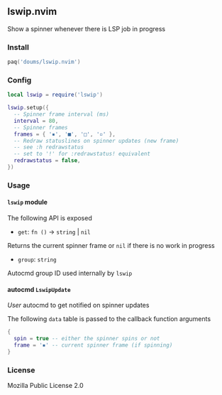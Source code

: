 ## lswip.nvim

Show a spinner whenever there is LSP job in progress

### Install

```lua
paq('doums/lswip.nvim')
```

### Config

```lua
local lswip = require('lswip')

lswip.setup({
  -- Spinner frame interval (ms)
  interval = 80,
  -- Spinner frames
  frames = { '▪', '■', '□', '▫' },
  -- Redraw statuslines on spinner updates (new frame)
  -- see :h redrawstatus
  -- set to '!' for :redrawstatus! equivalent
  redrawstatus = false,
})
```

### Usage

#### `lswip` module

The following API is exposed

- `get`: `fn ()` -> `string` | `nil`

Returns the current spinner frame or `nil` if there is no work in
progress

- `group`: `string`

Autocmd group ID used internally by `lswip`

#### autocmd `LswipUpdate`

_User_ autocmd to get notified on spinner updates

The following `data` table is passed to the callback function arguments

```lua
{
  spin = true -- either the spinner spins or not
  frame = '▪' -- current spinner frame (if spinning)
}
```

### License

Mozilla Public License 2.0
